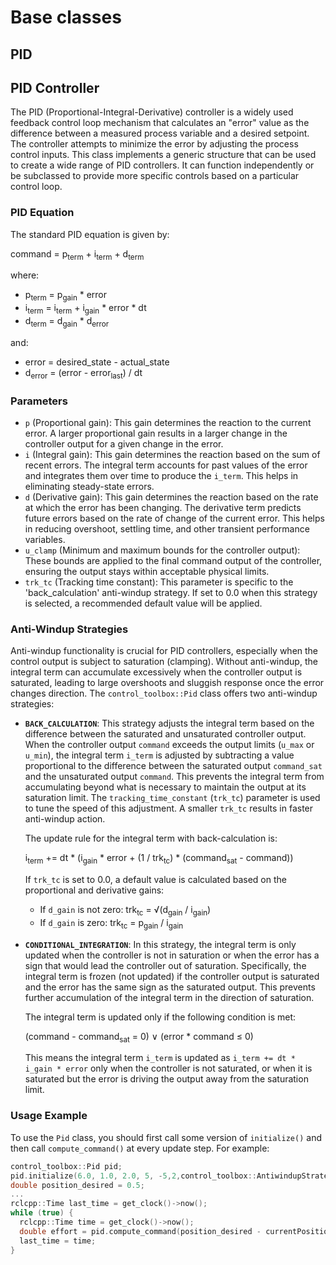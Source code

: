 # Base classes


## PID


## PID Controller

The PID (Proportional-Integral-Derivative) controller is a widely used feedback control loop mechanism that calculates an "error" value as the difference between a measured process variable and a desired setpoint. The controller attempts to minimize the error by adjusting the process control inputs. This class implements a generic structure that can be used to create a wide range of PID controllers. It can function independently or be subclassed to provide more specific controls based on a particular control loop.

### PID Equation

The standard PID equation is given by:

command = p<sub>term</sub> + i<sub>term</sub> + d<sub>term</sub>

where:
* p<sub>term</sub> = p<sub>gain</sub> * error
* i<sub>term</sub> = i<sub>term</sub> + i<sub>gain</sub> * error * dt
* d<sub>term</sub> = d<sub>gain</sub> * d<sub>error</sub>

and:
* error = desired_state - actual_state
* d<sub>error</sub> = (error - error<sub>last</sub>) / dt

### Parameters

*   `p` (Proportional gain): This gain determines the reaction to the current error. A larger proportional gain results in a larger change in the controller output for a given change in the error.
*   `i` (Integral gain): This gain determines the reaction based on the sum of recent errors. The integral term accounts for past values of the error and integrates them over time to produce the `i_term`. This helps in eliminating steady-state errors.
*   `d` (Derivative gain): This gain determines the reaction based on the rate at which the error has been changing. The derivative term predicts future errors based on the rate of change of the current error. This helps in reducing overshoot, settling time, and other transient performance variables.
*   `u_clamp` (Minimum and maximum bounds for the controller output): These bounds are applied to the final command output of the controller, ensuring the output stays within acceptable physical limits.
*   `trk_tc` (Tracking time constant): This parameter is specific to the 'back_calculation' anti-windup strategy. If set to 0.0 when this strategy is selected, a recommended default value will be applied.

### Anti-Windup Strategies

Anti-windup functionality is crucial for PID controllers, especially when the control output is subject to saturation (clamping). Without anti-windup, the integral term can accumulate excessively when the controller output is saturated, leading to large overshoots and sluggish response once the error changes direction. The `control_toolbox::Pid` class offers two anti-windup strategies:

*   **`BACK_CALCULATION`**: This strategy adjusts the integral term based on the difference between the saturated and unsaturated controller output. When the controller output `command` exceeds the output limits (`u_max` or `u_min`), the integral term `i_term` is adjusted by subtracting a value proportional to the difference between the saturated output `command_sat` and the unsaturated output `command`. This prevents the integral term from accumulating beyond what is necessary to maintain the output at its saturation limit. The `tracking_time_constant` (`trk_tc`) parameter is used to tune the speed of this adjustment. A smaller `trk_tc` results in faster anti-windup action.

    The update rule for the integral term with back-calculation is:

    i<sub>term</sub> += dt * (i<sub>gain</sub> * error + (1 / trk<sub>tc</sub>) * (command<sub>sat</sub> - command))

    If `trk_tc` is set to 0.0, a default value is calculated based on the proportional and derivative gains:
    *   If `d_gain` is not zero: trk<sub>tc</sub> = &radic;(d<sub>gain</sub> / i<sub>gain</sub>)
    *   If `d_gain` is zero: trk<sub>tc</sub> = p<sub>gain</sub> / i<sub>gain</sub>

*   **`CONDITIONAL_INTEGRATION`**: In this strategy, the integral term is only updated when the controller is not in saturation or when the error has a sign that would lead the controller out of saturation. Specifically, the integral term is frozen (not updated) if the controller output is saturated and the error has the same sign as the saturated output. This prevents further accumulation of the integral term in the direction of saturation.

    The integral term is updated only if the following condition is met:

    (command - command<sub>sat</sub> = 0) &or; (error * command &le; 0)

    This means the integral term `i_term` is updated as `i_term += dt * i_gain * error` only when the controller is not saturated, or when it is saturated but the error is driving the output away from the saturation limit.

### Usage Example

To use the `Pid` class, you should first call some version of `initialize()` and then call `compute_command()` at every update step. For example:

```cpp
control_toolbox::Pid pid;
pid.initialize(6.0, 1.0, 2.0, 5, -5,2,control_toolbox::AntiwindupStrategy::BACK_CALCULATION);
double position_desired = 0.5;
...
rclcpp::Time last_time = get_clock()->now();
while (true) {
  rclcpp::Time time = get_clock()->now();
  double effort = pid.compute_command(position_desired - currentPosition(), time - last_time);
  last_time = time;
}
```
